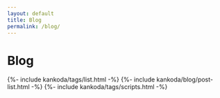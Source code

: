 ```yaml
---
layout: default
title: Blog
permalink: /blog/
---
```


<h1>Blog</h1>

<div class="blog">
    {%- include kankoda/tags/list.html -%}
    {%- include kankoda/blog/post-list.html -%}
    {%- include kankoda/tags/scripts.html -%}
</div>